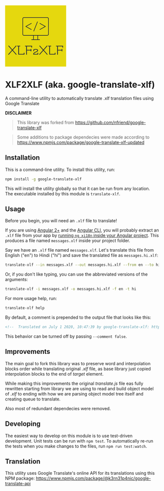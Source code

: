 
![XLF2XLF](./logo.png)

# XLF2XLF (aka. google-translate-xlf)
A command-line utility to automatically translate .xlf translation files using Google Translate

**DISCLAIMER**

> This library was forked from https://github.com/nfriend/google-translate-xlf

> Some additions to package dependecies were made according to https://www.npmjs.com/package/google-translate-xlf-updated

## Installation

This is a command-line utility.  To install this utility, run:

```bash
npm install -g google-translate-xlf
```

This will install the utility globally so that it can be run from any location.  The executable installed by this module is `translate-xlf`.

## Usage

Before you begin, you will need an `.xlf` file to translate!

If you are using [Angular 2+](https://angular.io/) and the [Angular CLI](https://cli.angular.io/), you will probably extract an `.xlf` file from your app by [running `ng xi18n` inside your Angular project](https://angular.io/guide/i18n#create-a-translation-source-file-with-ng-xi18n).  This produces a file named `messages.xlf` inside your project folder.

Say we have an `.xlf` file named `messages.xlf`.  Let's translate this file from English ("en") to Hindi ("hi") and save the translated file as `messages.hi.xlf`:

```bash
translate-xlf --in messages.xlf --out messages.hi.xlf --from en --to hi
```

Or, if you don't like typing, you can use the abbreviated versions of the arguments:

```bash
translate-xlf -i messages.xlf -o messages.hi.xlf -f en -t hi
```

For more usage help, run:

```bash
translate-xlf help
```

By default, a comment is prepended to the output file that looks like this:

```xml
<!--  Translated on July 1 2020, 10:47:39 by google-translate-xlf: https://github.com/chekit/google-translate-xlf -->
```

This behavior can be turned off by passing `--comment false`.

## Improvements

The main goal to fork this library was to preserve word and interpolation blocks order while translating original _.xlf_ file, as base library just copied interpolation blocks to the end of _target_ element.

While making this improvements the original _translate.js_ file eas fully rewritten starting from library we are using to read and build object model of _.xlf_ to ending with how we are parsing object model tree itself and creating queue to translate. 

Also most of redundant dependecies were removed.

## Developing

The easiest way to develop on this module is to use test-driven development.  Unit tests can be run with `npm test`.  To automatically re-run the tests when you make changes to the files, run `npm run test:watch`.

## Translation

This utility uses Google Translate's online API for its translations using this NPM package: https://www.npmjs.com/package/@k3rn31p4nic/google-translate-api
